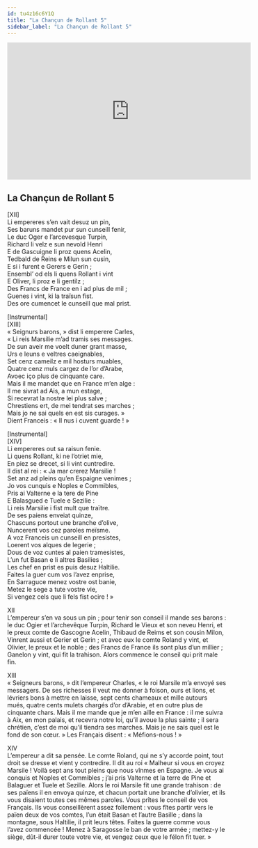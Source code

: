 ```yaml
---
id: tu4z16c6Y1Q
title: "La Chançun de Rollant 5"
sidebar_label: "La Chançun de Rollant 5"
---
```


<div class="video-float-container">
  <iframe
    width="560"
    height="315"
    src="https://www.youtube.com/embed/tu4z16c6Y1Q"
    title="YouTube video player"
    frameborder="0"
    allow="accelerometer; autoplay; clipboard-write; encrypted-media; gyroscope; picture-in-picture; web-share"
    referrerpolicy="strict-origin-when-cross-origin"
    allowfullscreen
  ></iframe>
</div>

## La Chançun de Rollant 5

[XII]  
Li empereres s’en vait desuz un pin,  
Ses baruns mandet pur sun cunseill fenir,  
Le duc Oger e l’arcevesque Turpin,  
Richard li velz e sun nevold Henri  
E de Gascuigne li proz quens Acelin,  
Tedbald de Reins e Milun sun cusin,  
E si i furent e Gerers e Gerin ;  
Ensembl’ od els li quens Rollant i vint  
E Oliver, li proz e li gentilz ;  
Des Francs de France en i ad plus de mil ;  
Guenes i vint, ki la traïsun fist.  
Des ore cumencet le cunseill que mal prist. 

[Instrumental]  
[XIII]  
« Seignurs barons, » dist li emperere Carles,  
« Li reis Marsilie m’ad tramis ses messages.  
De sun aveir me voelt duner grant masse,  
Urs e leuns e veltres caeignables,  
Set cenz cameilz e mil hosturs muables,  
Quatre cenz muls cargez de l’or d’Arabe,  
Avoec iço plus de cinquante care.  
Mais il me mandet que en France m’en alge :  
Il me sivrat ad Ais, a mun estage,  
Si recevrat la nostre lei plus salve ;  
Chrestiens ert, de mei tendrat ses marches ;  
Mais jo ne sai quels en est sis curages. »  
Dient Franceis : « Il nus i cuvent guarde ! »

[Instrumental]  
[XIV]  
Li empereres out sa raisun fenie.  
Li quens Rollant, ki ne l’otriet mie,  
En piez se drecet, si li vint cuntredire.  
Il dist al rei : « Ja mar crerez Marsilie !  
Set anz ad pleins qu’en Espaigne venimes ;  
Jo vos cunquis e Noples e Commibles,  
Pris ai Valterne e la tere de Pine  
E Balasgued e Tuele e Sezilie :  
Li reis Marsilie i fist mult que traïtre.  
De ses paiens enveiat quinze,  
Chascuns portout une branche d’olive,  
Nuncerent vos cez paroles meïsme.  
A voz Franceis un cunseill en presistes,  
Loerent vos alques de legerie ;  
Dous de voz cuntes al paien tramesistes,  
L’un fut Basan e li altres Basilies ;  
Les chef en prist es puis desuz Haltilie.  
Faites la guer cum vos l’avez enprise,  
En Sarraguce menez vostre ost banie,  
Metez le sege a tute vostre vie,  
Si vengez cels que li fels fist ocire ! » 

  
XII  
L’empereur s’en va sous un pin ; pour tenir son conseil il mande ses barons : le duc Ogier et l’archevêque Turpin, Richard le Vieux et son neveu Henri, et le preux comte de Gascogne Acelin, Thibaud de Reims et son cousin Milon, Vinrent aussi et Gerier et Gerin ; et avec eux le comte Roland y vint, et Olivier, le preux et le noble ; des Francs de France ils sont plus d’un millier ; Ganelon y vint, qui fit la trahison. Alors commence le conseil qui prit male fin.

XIII  
« Seigneurs barons, » dit l’empereur Charles, « le roi Marsile m’a envoyé ses messagers. De ses richesses il veut me donner à foison, ours et lions, et lévriers bons à mettre en laisse, sept cents chameaux et mille autours mués, quatre cents mulets chargés d’or d’Arabie, et en outre plus de cinquante chars. Mais il me mande que je m’en aille en France : il me suivra à Aix, en mon palais, et recevra notre loi, qu’il avoue la plus sainte ; il sera chrétien, c’est de moi qu’il tiendra ses marches. Mais je ne sais quel est le fond de son cœur. » Les Français disent : « Méfions-nous ! »

XIV  
L’empereur a dit sa pensée. Le comte Roland, qui ne s’y accorde point, tout droit se dresse et vient y contredire. Il dit au roi « Malheur si vous en croyez Marsile ! Voilà sept ans tout pleins que nous vînmes en Espagne. Je vous ai conquis et Noples et Commibles ; j’ai pris Valterne et la terre de Pine et Balaguer et Tuele et Sezille. Alors le roi Marsile fit une grande trahison : de ses païens il en envoya quinze, et chacun portait une branche d’olivier, et ils vous disaient toutes ces mêmes paroles. Vous prîtes le conseil de vos Français. Ils vous conseillèrent assez follement : vous fîtes partir vers le païen deux de vos comtes, l’un était Basan et l’autre  Basille ; dans la montagne, sous Haltilie, il prit leurs têtes. Faites la guerre comme vous l’avez commencée ! Menez à Saragosse le ban de votre armée ; mettez-y le siège, dût-il durer toute votre vie, et vengez ceux que le félon fit tuer. »
